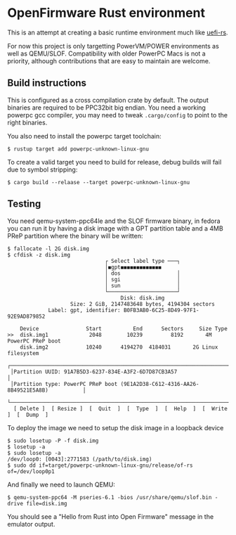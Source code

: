 # OpenFirmware Rust environment

This is an attempt at creating a basic runtime environment much like [uefi-rs](https://github.com/rust-osdev/uefi-rs).

For now this project is only targetting PowerVM/POWER environments as well as QEMU/SLOF. Compatibility with older PowerPC Macs is not a priority, although contributions that are easy to maintain are welcome.


## Build instructions

This is configured as a cross compilation crate by default. The output binaries are required to be PPC32bit big endian. You need a working powerpc gcc compiler, you may need to tweak ```.cargo/config``` to point to the right binaries.

You also need to install the powerpc target toolchain:

```$ rustup target add powerpc-unknown-linux-gnu```

To create a valid target you need to build for release, debug builds will fail due to symbol stripping:

```$ cargo build --relaase --target powerpc-unknown-linux-gnu```

## Testing

You need qemu-system-ppc64le and the SLOF firmware binary, in fedora you can run it by having a disk image with a GPT partition table and a 4MB PReP partition where the binary will be written:

```
$ fallocate -l 2G disk.img
$ cfdisk -z disk.img
                               ┌ Select label type ───┐
                               │◼gpt◼◼◼◼◼◼◼◼◼◼◼◼◼
                               │ dos                  │
                               │ sgi                  │
                               │ sun                  │
                               └──────────────────────┘
                                    Disk: disk.img
                    Size: 2 GiB, 2147483648 bytes, 4194304 sectors
             Label: gpt, identifier: B0FB3AB0-6C25-8D49-97F1-92E9AD879852

    Device               Start          End      Sectors     Size Type
>>  disk.img1             2048        10239         8192       4M PowerPC PReP boot    
    disk.img2            10240      4194270	 4184031       2G Linux filesystem
 ┌───────────────────────────────────────────────────────────────────────────────────┐
 │Partition UUID: 91A7B5D3-6237-834E-A3F2-6D7D87CB3A57                               │
 │Partition type: PowerPC PReP boot (9E1A2D38-C612-4316-AA26-8B49521E5A8B)           │
 └───────────────────────────────────────────────────────────────────────────────────┘
  [ Delete ]  [ Resize ]  [  Quit  ]  [  Type  ]  [  Help  ]  [  Write ]  [  Dump  ]

```

To deploy the image we need to setup the disk image in a loopback device
```
$ sudo losetup -P -f disk.img
$ losetup -a
$ sudo losetup -a
/dev/loop0: [0043]:2771583 (/path/to/disk.img)
$ sudo dd if=target/powerpc-unknown-linux-gnu/release/of-rs of=/dev/loop0p1
```

And finally we need to launch QEMU:
```
$ qemu-system-ppc64 -M pseries-6.1 -bios /usr/share/qemu/slof.bin -drive file=disk.img
```

You should see a "Hello from Rust into Open Firmware" message in the emulator output.